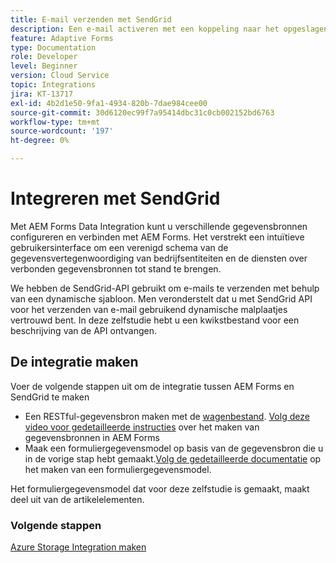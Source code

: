 ```yaml
---
title: E-mail verzenden met SendGrid
description: Een e-mail activeren met een koppeling naar het opgeslagen formulier
feature: Adaptive Forms
type: Documentation
role: Developer
level: Beginner
version: Cloud Service
topic: Integrations
jira: KT-13717
exl-id: 4b2d1e50-9fa1-4934-820b-7dae984cee00
source-git-commit: 30d6120ec99f7a95414dbc31c0cb002152bd6763
workflow-type: tm+mt
source-wordcount: '197'
ht-degree: 0%

---
```


# Integreren met SendGrid

Met AEM Forms Data Integration kunt u verschillende gegevensbronnen configureren en verbinden met AEM Forms. Het verstrekt een intuïtieve gebruikersinterface om een verenigd schema van de gegevensvertegenwoordiging van bedrijfsentiteiten en de diensten over verbonden gegevensbronnen tot stand te brengen.

We hebben de SendGrid-API gebruikt om e-mails te verzenden met behulp van een dynamische sjabloon. Men veronderstelt dat u met SendGrid API voor het verzenden van e-mail gebruikend dynamische malplaatjes vertrouwd bent. In deze zelfstudie hebt u een kwikstbestand voor een beschrijving van de API ontvangen.

## De integratie maken

Voer de volgende stappen uit om de integratie tussen AEM Forms en SendGrid te maken

* Een RESTful-gegevensbron maken met de [wagenbestand](./assets/SendGridWithDynamicTemplate.yaml). [Volg deze video voor gedetailleerde instructies](https://experienceleague.adobe.com/docs/experience-manager-learn/forms/ic-web-channel-tutorial/parttwo.html) over het maken van gegevensbronnen in AEM Forms
* Maak een formuliergegevensmodel op basis van de gegevensbron die u in de vorige stap hebt gemaakt.[Volg de gedetailleerde documentatie](https://experienceleague.adobe.com/docs/experience-manager-cloud-service/content/forms/integrate/use-form-data-model/create-form-data-models.html) op het maken van een formuliergegevensmodel.

Het formuliergegevensmodel dat voor deze zelfstudie is gemaakt, maakt deel uit van de artikelelementen.

### Volgende stappen

[Azure Storage Integration maken](./create-fdm.md)
